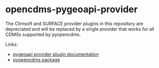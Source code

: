 # opencdms-pygeoapi-provider

The Climsoft and SURFACE provider plugins in this repository are depreciated and will be replaced by a single provider that works for all CDMSs supported by pyopencdms.

Links:
- [pygeoapi provider plugin documentation](https://docs.pygeoapi.io/en/stable/plugins.html#example-custom-pygeoapi-vector-data-provider)
- [pyopencdms package](https://github.com/opencdms/pyopencdms/)
